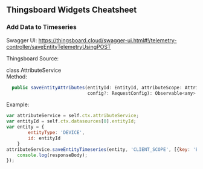 ## Thingsboard Widgets Cheatsheet

### Add Data to Timeseries

Swagger UI: https://thingsboard.cloud/swagger-ui.html#!/telemetry-controller/saveEntityTelemetryUsingPOST

Thingsboard Source:  

class AttributeService  
Method:

```javascript
  public saveEntityAttributes(entityId: EntityId, attributeScope: AttributeScope, attributes: Array<AttributeData>,
                              config?: RequestConfig): Observable<any>
```

Example:                              
       
```javascript                 
var attributeService = self.ctx.attributeService;
var entityId = self.ctx.datasources[0].entityId;
var entity = {
	    entityType: 'DEVICE',
	    id: entityId
	}
attributeService.saveEntityTimeseries(entity, 'CLIENT_SCOPE', [{key: 'BatteryLevel', value: 375}]).subscribe((responseBody) => {
    console.log(responseBody);
}); 
``` 
                                    
